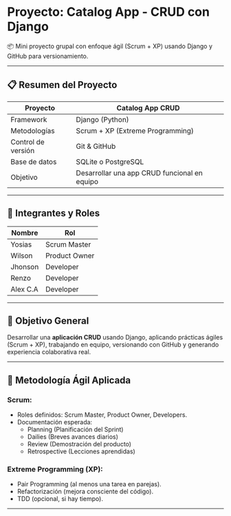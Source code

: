 # Proyecto: Catalog App - CRUD con Django

📦 Mini proyecto grupal con enfoque ágil (Scrum + XP) usando Django y GitHub para versionamiento.

---

## 📋 Resumen del Proyecto

| Proyecto        | Catalog App CRUD                         |
|-----------------|-------------------------------------------|
| Framework       | Django (Python)                           |
| Metodologías    | Scrum + XP (Extreme Programming)          |
| Control de versión | Git & GitHub                         |
| Base de datos   | SQLite o PostgreSQL                      |
| Objetivo        | Desarrollar una app CRUD funcional en equipo |

---

## 👥 Integrantes y Roles

| Nombre      | Rol              |
|-------------|------------------|
| Yosias      | Scrum Master     |
| Wilson      | Product Owner    |
| Jhonson     | Developer        |
| Renzo       | Developer        |
| Alex C.A    | Developer        |

---

## 🎯 Objetivo General

Desarrollar una **aplicación CRUD** usando Django, aplicando prácticas ágiles (Scrum + XP), trabajando en equipo, versionando con GitHub y generando experiencia colaborativa real.

---

## 🔄 Metodología Ágil Aplicada

### Scrum:
- Roles definidos: Scrum Master, Product Owner, Developers.
- Documentación esperada:
  - Planning (Planificación del Sprint)
  - Dailies (Breves avances diarios)
  - Review (Demostración del producto)
  - Retrospective (Lecciones aprendidas)

### Extreme Programming (XP):
- Pair Programming (al menos una tarea en parejas).
- Refactorización (mejora consciente del código).
- TDD (opcional, si hay tiempo).

---
